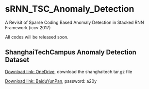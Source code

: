 # sRNN_TSC_Anomaly_Detection
A Revisit of Sparse Coding Based Anomaly Detection in Stacked RNN Framework (iccv 2017)

All codes will be released soon.


## ShanghaiTechCampus Anomaly Detection Dataset
[Download link: OneDrive](https://onedrive.live.com/?authkey=%21AMqh2fTSemfrokE&id=3705E349C336415F%215109&cid=3705E349C336415F), download the shanghaitech.tar.gz file

[Download link: BaiduYunPan](http://pan.baidu.com/s/1bpIZTr5), password: a20y

